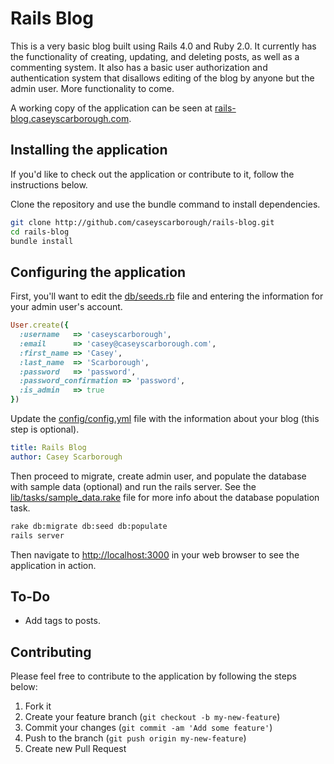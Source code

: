 # Rails Blog

This is a very basic blog built using Rails 4.0 and Ruby 2.0. It currently has the functionality of
creating, updating, and deleting posts, as well as a commenting system. It also has a basic user authorization
and authentication system that disallows editing of the blog by anyone but the admin user. More functionality to come.

A working copy of the application can be seen at [rails-blog.caseyscarborough.com](http://rails-blog.caseyscarborough.com).

## Installing the application

If you'd like to check out the application or contribute to it, follow the instructions below.

Clone the repository and use the bundle command to install dependencies.

```bash
git clone http://github.com/caseyscarborough/rails-blog.git
cd rails-blog
bundle install
```

## Configuring the application

First, you'll want to edit the [db/seeds.rb](https://github.com/caseyscarborough/rails-blog/blob/master/db/seeds.rb)
file and entering the information for your admin user's account.
```ruby
User.create({
  :username   => 'caseyscarborough',
  :email      => 'casey@caseyscarborough.com',
  :first_name => 'Casey',
  :last_name  => 'Scarborough',
  :password   => 'password',
  :password_confirmation => 'password',
  :is_admin   => true
})
```

Update the [config/config.yml](https://github.com/caseyscarborough/rails-blog/blob/master/config/config.yml)
file with the information about your blog (this step is optional).

```yaml
title: Rails Blog
author: Casey Scarborough
```

Then proceed to migrate, create admin user, and populate the database with sample data (optional) and
run the rails server. See the [lib/tasks/sample_data.rake](https://github.com/caseyscarborough/rails-blog/blob/master/lib/tasks/sample_data.rake)
file for more info about the database population task.

```bash
rake db:migrate db:seed db:populate
rails server
```

Then navigate to [http://localhost:3000](http://localhost:3000) in your web browser to see the application in action.

## To-Do

* Add tags to posts.


## Contributing

Please feel free to contribute to the application by following the steps below:

1. Fork it
2. Create your feature branch (`git checkout -b my-new-feature`)
3. Commit your changes (`git commit -am 'Add some feature'`)
4. Push to the branch (`git push origin my-new-feature`)
5. Create new Pull Request